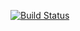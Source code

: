 [![Build Status](https://travis-ci.org/lazaromenezes/blog.svg?branch=master)](https://travis-ci.org/lazaromenezes/blog)
